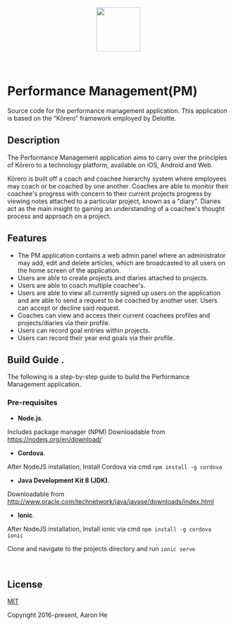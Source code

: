 
<div align="center"><img src ="http://i1268.photobucket.com/albums/jj574/henian414/icon-603x_zpsic6j41e0.png" height="100" width="100"></div><br><br>

# Performance Management(PM)

Source code for the performance management application. 
This application is based on the “Kōrero” framework employed by Deloitte.


## Description

The Performance Management application aims to carry over the principles of Kōrero to a technology platform, available
on iOS, Android and Web.  

Kōrero is built off a coach and coachee hierarchy system where employees may coach or be coached by one another. 
Coaches are able to monitor their coachee's progress with concern to their current projects progress 
by viewing notes attached to a particular project, known as a "diary". Diaries act as the main insight to gaining
an understanding of a coachee's thought process and approach on a project. 

## Features

* The PM application contains a web admin panel where an administrator may add, edit and delete articles, which are
broadcasted to all users on the home screen of the application.
* Users are able to create projects and diaries attached to projects.
* Users are able to coach multiple coachee's.
* Users are able to view all currently signed up users on the application and are able to send a request to be coached by another user.
Users can accept or decline said request.
* Coaches can view and access their current coachees profiles and projects/diaries via their profile.
* Users can record goal entries within projects.
* Users can record their year end goals via their profile.


## Build Guide . 


The following is a step-by-step guide to build the Performance Management application.
### Pre-requisites   

*	**Node.js**.  

 Includes package manager (NPM)
 Downloadable from https://nodejs.org/en/download/

*	**Cordova**.   

  After NodeJS installation, Install Cordova via cmd
	`npm install -g cordova`

*	**Java Development Kit 8 (JDK)**.  

  Downloadable from http://www.oracle.com/technetwork/java/javase/downloads/index.html

*	**Ionic**.  

  After NodeJS installation, Install ionic via cmd
	`npm install -g cordova ionic`

  Clone and navigate to the projects directory and run
	`ionic serve`

 
## License

[MIT](http://opensource.org/licenses/MIT)

Copyright 2016-present, Aaron He








